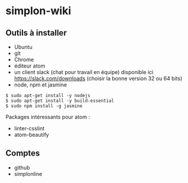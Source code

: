 # simplon-wiki

## Outils à installer

- Ubuntu
- git
- Chrome
- éditeur atom
- un client slack (chat pour travail en équipe) disponible ici https://slack.com/downloads (choisir la bonne version 32 ou 64 bits)
- node, npm et jasmine
```
$ sudo apt-get install -y nodejs
$ sudo apt-get install -y build-essential
$ sudo npm install -g jasmine
```

Packages intéressants pour atom :
- linter-csslint
- atom-beautify

## Comptes

- github
- simplonline
